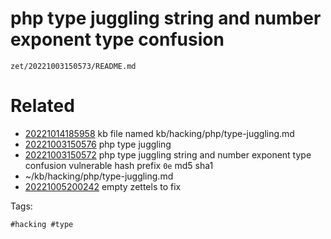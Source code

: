 # php type juggling string and number exponent type confusion

` zet/20221003150573/README.md `

# Related

- [20221014185958](/zet/20221014185958/README.md) kb file named kb/hacking/php/type-juggling.md
- [20221003150576](/zet/20221003150576/README.md) php type juggling
- [20221003150572](/zet/20221003150572/README.md) php type juggling string and number exponent type confusion vulnerable hash prefix `0e` md5 sha1
- ~/kb/hacking/php/type-juggling.md
- [20221005200242](/zet/20221005200242/README.md) empty zettels to fix

Tags:

    #hacking #type 
